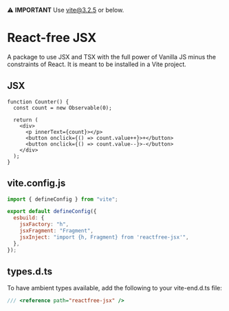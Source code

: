 ⚠️ **IMPORTANT** Use vite@3.2.5 or below.

# React-free JSX

A package to use JSX and TSX with the full power of Vanilla JS minus the constraints of React. It is meant to be installed in a Vite project.

## JSX

```tsx
function Counter() {
  const count = new Observable(0);

  return (
    <div>
      <p innerText={count}></p>
      <button onclick={() => count.value++}>+</button>
      <button onclick={() => count.value--}>-</button>
    </div>
  );
}
```

## vite.config.js

```javascript
import { defineConfig } from "vite";

export default defineConfig({
  esbuild: {
    jsxFactory: "h",
    jsxFragment: "Fragment",
    jsxInject: "import {h, Fragment} from 'reactfree-jsx'",
  },
});
```

## types.d.ts

To have ambient types available, add the following to your vite-end.d.ts file:

```typescript
/// <reference path="reactfree-jsx" />
```
